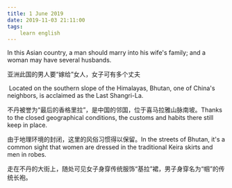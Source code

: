 ```yaml
---
title: 1 June 2019
date: 2019-11-03 21:11:00
tags:
    learn english
---
```

In this Asian
country, a man should marry into his wife's family; and
a woman may have several husbands. 

亚洲此国的男人要“嫁给”女人，女子可有多个丈夫 

 Located on the southern slope of the Himalayas,
Bhutan, one of China's neighbors, is acclaimed as the Last Shangri-La.

不丹被誉为“最后的香格里拉”，是中国的邻国，位于喜马拉雅山脉南坡。Thanks to the closed geographical conditions,
the customs and habits there still keep in place.

由于地理环境的封闭，这里的风俗习惯得以保留。In the streets of Bhutan, it's a common sight that women
are dressed in the traditional Keira skirts and men in robes.

走在不丹的大街上，随处可见女子身穿传统服饰“基拉”裙，男子身穿名为“帼”的传统长袍。